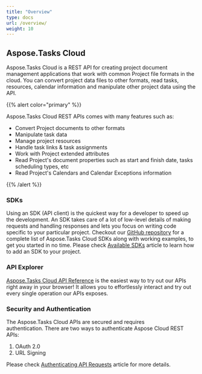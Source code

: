 ```yaml
---
title: "Overview"
type: docs
url: /overview/
weight: 10
---
```


## **Aspose.Tasks Cloud**
Aspose.Tasks Cloud is a REST API for creating project document management applications that work with common Project file formats in the cloud. You can convert project data files to other formats, read tasks, resources, calendar information and manipulate other project data using the API.

{{% alert color="primary" %}} 

Aspose.Tasks Cloud REST APIs comes with many features such as:

- Convert Project documents to other formats
- Manipulate task data
- Manage project resources
- Handle task links & task assignments
- Work with Project extended attributes
- Read Project's document properties such as start and finish date, tasks scheduling types, etc
- Read Project's Calendars and Calendar Exceptions information

{{% /alert %}} 
### **SDKs**
Using an SDK (API client) is the quickest way for a developer to speed up the development. An SDK takes care of a lot of low-level details of making requests and handling responses and lets you focus on writing code specific to your particular project. Checkout our [GitHub repository](https://github.com/aspose-tasks-cloud) for a complete list of Aspose.Tasks Cloud SDKs along with working examples, to get you started in no time. Please check [Available SDKs](/tasks/available-sdks/) article to learn how to add an SDK to your project.
### **API Explorer**
[Aspose.Tasks Cloud API Reference](https://apireference.aspose.cloud/tasks/) is the easiest way to try out our APIs right away in your browser! It allows you to effortlessly interact and try out every single operation our APIs exposes.
### **Security and Authentication**
The Aspose.Tasks Cloud APIs are secured and requires authentication. There are two ways to authenticate Aspose Cloud REST APIs:

1. OAuth 2.0
2. URL Signing

Please check [Authenticating API Requests](https://docs.aspose.cloud/total/authenticating-api-requests/) article for more details.

